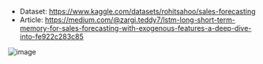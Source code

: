 - Dataset: https://www.kaggle.com/datasets/rohitsahoo/sales-forecasting
- Article: https://medium.com/@zargi.teddy7/lstm-long-short-term-memory-for-sales-forecasting-with-exogenous-features-a-deep-dive-into-fe922c283c85

![image](https://github.com/user-attachments/assets/0d8c9e78-7823-4b82-a5b8-1231147d46c7)
